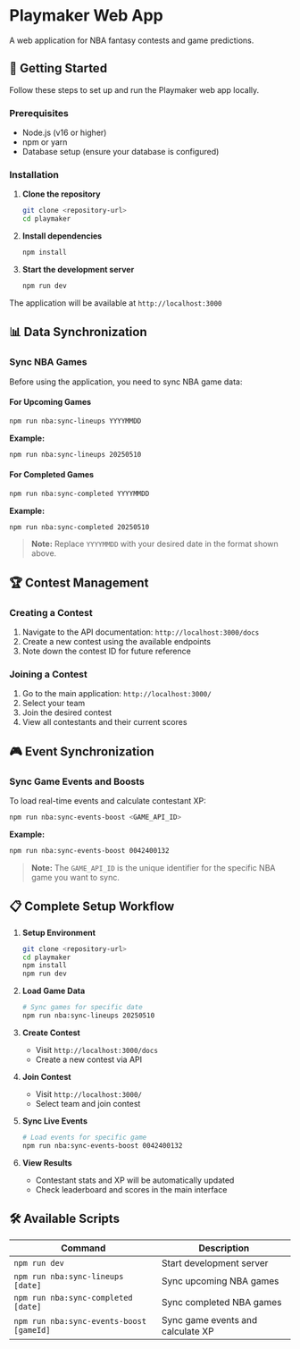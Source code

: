 # Playmaker Web App

A web application for NBA fantasy contests and game predictions.

## 🚀 Getting Started

Follow these steps to set up and run the Playmaker web app locally.

### Prerequisites

- Node.js (v16 or higher)
- npm or yarn
- Database setup (ensure your database is configured)

### Installation

1. **Clone the repository**
   ```bash
   git clone <repository-url>
   cd playmaker
   ```

2. **Install dependencies**
   ```bash
   npm install
   ```

3. **Start the development server**
   ```bash
   npm run dev
   ```

The application will be available at `http://localhost:3000`

## 📊 Data Synchronization

### Sync NBA Games

Before using the application, you need to sync NBA game data:

#### For Upcoming Games
```bash
npm run nba:sync-lineups YYYYMMDD
```
**Example:**
```bash
npm run nba:sync-lineups 20250510
```

#### For Completed Games
```bash
npm run nba:sync-completed YYYYMMDD
```
**Example:**
```bash
npm run nba:sync-completed 20250510
```

> **Note:** Replace `YYYYMMDD` with your desired date in the format shown above.

## 🏆 Contest Management

### Creating a Contest

1. Navigate to the API documentation: `http://localhost:3000/docs`
2. Create a new contest using the available endpoints
3. Note down the contest ID for future reference

### Joining a Contest

1. Go to the main application: `http://localhost:3000/`
2. Select your team
3. Join the desired contest
4. View all contestants and their current scores

## 🎮 Event Synchronization

### Sync Game Events and Boosts

To load real-time events and calculate contestant XP:

```bash
npm run nba:sync-events-boost <GAME_API_ID>
```

**Example:**
```bash
npm run nba:sync-events-boost 0042400132
```

> **Note:** The `GAME_API_ID` is the unique identifier for the specific NBA game you want to sync.

## 📋 Complete Setup Workflow

1. **Setup Environment**
   ```bash
   git clone <repository-url>
   cd playmaker
   npm install
   npm run dev
   ```

2. **Load Game Data**
   ```bash
   # Sync games for specific date
   npm run nba:sync-lineups 20250510
   ```

3. **Create Contest**
   - Visit `http://localhost:3000/docs`
   - Create a new contest via API

4. **Join Contest**
   - Visit `http://localhost:3000/`
   - Select team and join contest

5. **Sync Live Events**
   ```bash
   # Load events for specific game
   npm run nba:sync-events-boost 0042400132
   ```

6. **View Results**
   - Contestant stats and XP will be automatically updated
   - Check leaderboard and scores in the main interface

## 🛠️ Available Scripts

| Command | Description |
|---------|-------------|
| `npm run dev` | Start development server |
| `npm run nba:sync-lineups [date]` | Sync upcoming NBA games |
| `npm run nba:sync-completed [date]` | Sync completed NBA games |
| `npm run nba:sync-events-boost [gameId]` | Sync game events and calculate XP |

